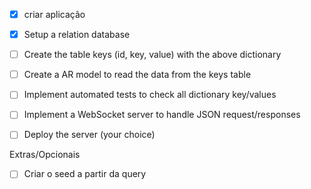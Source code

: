 - [x] criar aplicação
- [x] Setup a relation database
- [ ] Create the table keys (id, key, value) with the above dictionary
- [ ] Create a AR model to read the data from the keys table
- [ ] Implement automated tests to check all dictionary key/values
- [ ] Implement a WebSocket server to handle JSON request/responses
- [ ] Deploy the server (your choice)


Extras/Opcionais

- [ ] Criar o seed a partir da query 
